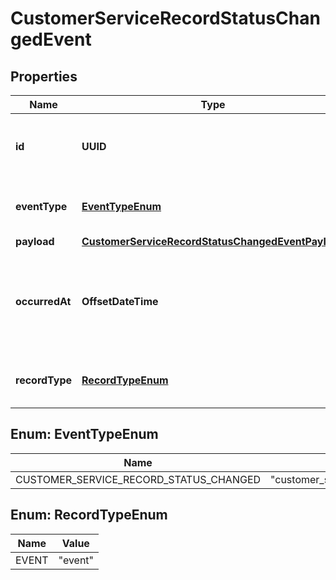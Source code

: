 

# CustomerServiceRecordStatusChangedEvent


## Properties

| Name | Type | Description | Notes |
|------------ | ------------- | ------------- | -------------|
|**id** | **UUID** | Uniquely identifies the callback event. |  [optional] |
|**eventType** | [**EventTypeEnum**](#EventTypeEnum) | The type of the callback event. |  [optional] |
|**payload** | [**CustomerServiceRecordStatusChangedEventPayload**](CustomerServiceRecordStatusChangedEventPayload.md) |  |  [optional] |
|**occurredAt** | **OffsetDateTime** | ISO 8601 formatted date indicating when the callback event occurred. |  [optional] |
|**recordType** | [**RecordTypeEnum**](#RecordTypeEnum) | Identifies the type of the resource. |  [optional] |



## Enum: EventTypeEnum

| Name | Value |
|---- | -----|
| CUSTOMER_SERVICE_RECORD_STATUS_CHANGED | &quot;customer_service_record.status_changed&quot; |



## Enum: RecordTypeEnum

| Name | Value |
|---- | -----|
| EVENT | &quot;event&quot; |



